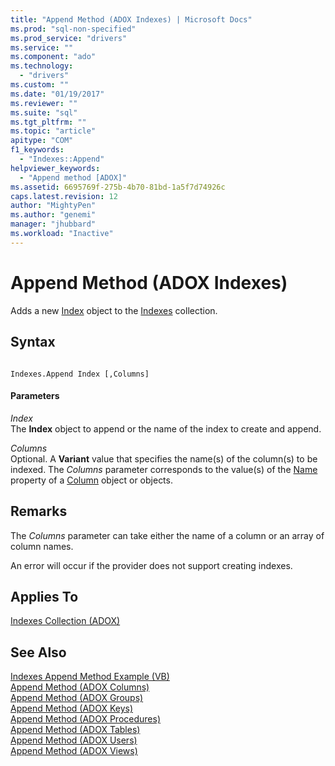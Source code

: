 ```yaml
---
title: "Append Method (ADOX Indexes) | Microsoft Docs"
ms.prod: "sql-non-specified"
ms.prod_service: "drivers"
ms.service: ""
ms.component: "ado"
ms.technology:
  - "drivers"
ms.custom: ""
ms.date: "01/19/2017"
ms.reviewer: ""
ms.suite: "sql"
ms.tgt_pltfrm: ""
ms.topic: "article"
apitype: "COM"
f1_keywords: 
  - "Indexes::Append"
helpviewer_keywords: 
  - "Append method [ADOX]"
ms.assetid: 6695769f-275b-4b70-81bd-1a5f7d74926c
caps.latest.revision: 12
author: "MightyPen"
ms.author: "genemi"
manager: "jhubbard"
ms.workload: "Inactive"
---
```

# Append Method (ADOX Indexes)
Adds a new [Index](../../../ado/reference/adox-api/index-object-adox.md) object to the [Indexes](../../../ado/reference/adox-api/indexes-collection-adox.md) collection.  
  
## Syntax  
  
```  
  
Indexes.Append Index [,Columns]  
```  
  
#### Parameters  
 *Index*  
 The **Index** object to append or the name of the index to create and append.  
  
 *Columns*  
 Optional. A **Variant** value that specifies the name(s) of the column(s) to be indexed. The *Columns* parameter corresponds to the value(s) of the [Name](../../../ado/reference/adox-api/name-property-adox.md) property of a [Column](../../../ado/reference/adox-api/column-object-adox.md) object or objects.  
  
## Remarks  
 The *Columns* parameter can take either the name of a column or an array of column names.  
  
 An error will occur if the provider does not support creating indexes.  
  
## Applies To  
 [Indexes Collection (ADOX)](../../../ado/reference/adox-api/indexes-collection-adox.md)  
  
## See Also  
 [Indexes Append Method Example (VB)](../../../ado/reference/adox-api/indexes-append-method-example-vb.md)   
 [Append Method (ADOX Columns)](../../../ado/reference/adox-api/append-method-adox-columns.md)   
 [Append Method (ADOX Groups)](../../../ado/reference/adox-api/append-method-adox-groups.md)   
 [Append Method (ADOX Keys)](../../../ado/reference/adox-api/append-method-adox-keys.md)   
 [Append Method (ADOX Procedures)](../../../ado/reference/adox-api/append-method-adox-procedures.md)   
 [Append Method (ADOX Tables)](../../../ado/reference/adox-api/append-method-adox-tables.md)   
 [Append Method (ADOX Users)](../../../ado/reference/adox-api/append-method-adox-users.md)   
 [Append Method (ADOX Views)](../../../ado/reference/adox-api/append-method-adox-views.md)
